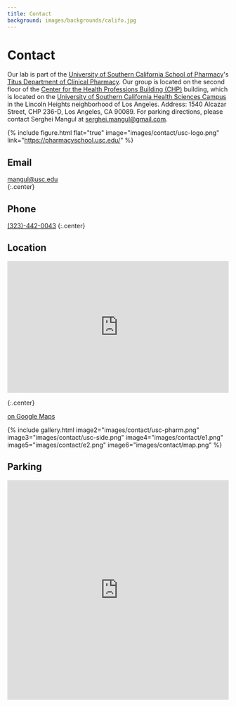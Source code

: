 ```yaml
---
title: Contact
background: images/backgrounds/califo.jpg
---
```


# <i class="fas fa-envelope"></i>Contact

Our lab is part of the [University of Southern California School of Pharmacy](https://pharmacyschool.usc.edu/)'s [Titus Department of Clinical Pharmacy](https://pharmacyschool.usc.edu/about/facts/departments/).
Our group is located on the second floor of the [Center for the Health Professions Building (CHP)](https://calendar.usc.edu/center_for_the_health_professions_building_chp#.X9EwxmQzaTd) building, which is located on the [University of Southern California Health Sciences Campus](https://visit.usc.edu/maps-directions/health-sciences-campus/) in the Lincoln Heights neighborhood of Los Angeles. Address: 1540 Alcazar Street, CHP 236-D, Los Angeles, CA 90089. For parking directions, please contact Serghei Mangul at serghei.mangul@gmail.com.

{%
  include figure.html
  flat="true"
  image="images/contact/usc-logo.png"
  link="https://pharmacyschool.usc.edu/"
%}

## <i class="fas fa-envelope fa-sm"></i>Email

[mangul@usc.edu](mailto:mangul@usc.edu)  
{:.center}

## <i class="fas fa-phone fa-sm"></i>Phone

[(323)-442-0043](tel:+1-323-442-0043)
{:.center}

## <i class="fas fa-map-marked fa-sm"></i>Location

<div align="center"> 
  <embed src="https://www.google.com/maps/embed?pb=!1m18!1m12!1m3!1d2690.8081331536023!2d-118.2057511177191!3d34.06368193063068!2m3!1f0!2f0!3f0!3m2!1i1024!2i768!4f13.1!3m3!1m2!1s0x80c2c5d89c31f391%3A0xfee7da2c5f603354!2s1450%20Alcazar%20St%2C%20Los%20Angeles%2C%20CA%2090033%2C%20USA!5e0!3m2!1sen!2s!4v1705895180780!5m2!1sen!2s" 
  width="100%" 
  height="300" 
  style="border:0;" 
  allowfullscreen="" 
  loading="lazy" 
  referrerpolicy="no-referrer-when-downgrade">
  </embed> 
</div>

{:.center}

[<i class="fas fa-external-link-alt"></i> on Google Maps](https://www.google.com/maps/place/1450+Alcazar+St,+Los+Angeles,+CA+90033,+USA/@34.0636529,-118.2075676,618m/data=!3m2!1e3!4b1!4m5!3m4!1s0x80c2c5d8964049df:0x58106fb02b5f89b6!8m2!3d34.0636485!4d-118.2053789)


{%
  include gallery.html
  image2="images/contact/usc-pharm.png"
  image3="images/contact/usc-side.png"
  image4="images/contact/e1.png"
  image5="images/contact/e2.png"
  image6="images/contact/map.png"
%}

## <i class="fas fa-car"></i>Parking

<div align="center">
  <embed src="https://www.spotangels.com/map?lng=-82.00399297224736&lat=33.42802850566272&zoom=15.189474493874139&arrival=1696053600000&departure=1696060800000&spLng=-82.00472&spLat=33.4286&spAddress=2418%20Norfolk%20Street,%20Augusta,%20Georgia%2030906,%20United%20States&product=parking" style="width:100%; height: 500px;">
</div>